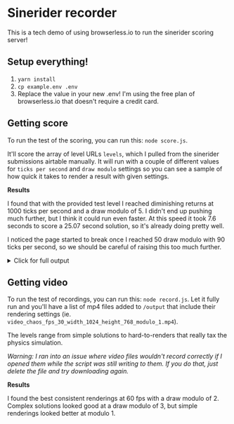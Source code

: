 # Sinerider recorder

This is a tech demo of using browserless.io to run the sinerider scoring server!

## Setup everything!

1. `yarn install`
2. `cp example.env .env`
3. Replace the value in your new .env! I'm using the free plan of browserless.io that doesn't require a credit card.

## Getting score

To run the test of the scoring, you can run this: `node score.js`.

It'll score the array of level URLs `levels`, which I pulled from the sinerider submissions airtable manually. It will run with a couple of different values for `ticks per second` and `draw modulo` settings so you can see a sample of how quick it takes to render a result with given settings.

**Results**

I found that with the provided test level I reached diminishing returns at 1000 ticks per second and a draw modulo of 5. I didn't end up pushing much further, but I think it could run even faster. At this speed it took 7.6 seconds to score a 25.07 second solution, so it's already doing pretty well.

I noticed the page started to break once I reached 50 draw modulo with 90 ticks per second, so we should be careful of raising this too much further.

<details>
<summary>Click for full output</summary>
```sh
node score.js
Getting score...
{ scoreTime: '25.07 seconds', scoreLength: '29 characters' }
Total time: 32.93 seconds at 60 ticks per second and 5 draw modulo
Getting score...
{ scoreTime: '25.07 seconds', scoreLength: '29 characters' }
Total time: 24.228 seconds at 90 ticks per second and 5 draw modulo
Getting score...
{ scoreTime: '25.07 seconds', scoreLength: '29 characters' }
Total time: 21.172 seconds at 120 ticks per second and 5 draw modulo
Getting score...
{ scoreTime: '25.07 seconds', scoreLength: '29 characters' }
Total time: 16.616 seconds at 240 ticks per second and 5 draw modulo
Getting score...
{ scoreTime: '25.07 seconds', scoreLength: '29 characters' }
Total time: 31.796 seconds at 60 ticks per second and 3 draw modulo
Getting score...
{ scoreTime: '25.07 seconds', scoreLength: '29 characters' }
Total time: 27.593 seconds at 90 ticks per second and 3 draw modulo
Getting score...
{ scoreTime: '25.07 seconds', scoreLength: '29 characters' }
Total time: 24.889 seconds at 120 ticks per second and 3 draw modulo
Getting score...
{ scoreTime: '25.07 seconds', scoreLength: '29 characters' }
Total time: 20.688 seconds at 240 ticks per second and 3 draw modulo
Getting score...
{ scoreTime: '25.07 seconds', scoreLength: '29 characters' }
Total time: 43.693 seconds at 60 ticks per second and 1 draw modulo
Getting score...
{ scoreTime: '25.07 seconds', scoreLength: '29 characters' }
Total time: 44.285 seconds at 90 ticks per second and 1 draw modulo
Getting score...
{ scoreTime: '25.07 seconds', scoreLength: '29 characters' }
Total time: 43.361 seconds at 120 ticks per second and 1 draw modulo
Getting score...
{ scoreTime: '25.07 seconds', scoreLength: '29 characters' }
Total time: 44.077 seconds at 240 ticks per second and 1 draw modulo
```
</details>

## Getting video

To run the test of recordings, you can run this: `node record.js`. Let it fully run and you'll have a list of mp4 files added to `/output` that include their rendering settings (ie. `video_chaos_fps_30_width_1024_height_768_modulo_1.mp4`).

The levels range from simple solutions to hard-to-renders that really tax the physics simulation.

_Warning: I ran into an issue where video files wouldn't record correctly if I opened them while the script was still writing to them. If you do that, just delete the file and try downloading again._

**Results**

I found the best consistent renderings at 60 fps with a draw modulo of 2. Complex solutions looked good at a draw modulo of 3, but simple renderings looked better at modulo 1.
